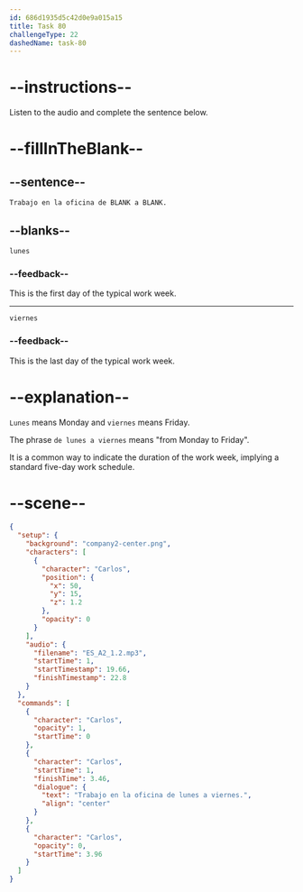 ```yaml
---
id: 686d1935d5c42d0e9a015a15
title: Task 80
challengeType: 22
dashedName: task-80
---
```


<!-- (Audio) Carlos: Trabajo en la oficina de lunes a viernes. -->

# --instructions--

Listen to the audio and complete the sentence below.

# --fillInTheBlank--

## --sentence--

`Trabajo en la oficina de BLANK a BLANK.`

## --blanks--

`lunes`

### --feedback--

This is the first day of the typical work week.

---

`viernes`

### --feedback--

This is the last day of the typical work week.

# --explanation--

`Lunes` means Monday and `viernes` means Friday.

The phrase `de lunes a viernes` means "from Monday to Friday". 

It is a common way to indicate the duration of the work week, implying a standard five-day work schedule.

# --scene--

```json
{
  "setup": {
    "background": "company2-center.png",
    "characters": [
      {
        "character": "Carlos",
        "position": {
          "x": 50,
          "y": 15,
          "z": 1.2
        },
        "opacity": 0
      }
    ],
    "audio": {
      "filename": "ES_A2_1.2.mp3",
      "startTime": 1,
      "startTimestamp": 19.66,
      "finishTimestamp": 22.8
    }
  },
  "commands": [
    {
      "character": "Carlos",
      "opacity": 1,
      "startTime": 0
    },
    {
      "character": "Carlos",
      "startTime": 1,
      "finishTime": 3.46,
      "dialogue": {
        "text": "Trabajo en la oficina de lunes a viernes.",
        "align": "center"
      }
    },
    {
      "character": "Carlos",
      "opacity": 0,
      "startTime": 3.96
    }
  ]
}
```

